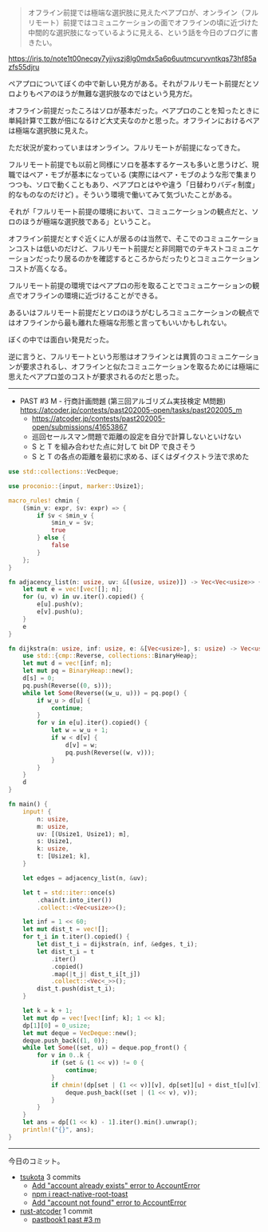 > オフライン前提では極端な選択肢に見えたペアプロが、オンライン（フルリモート）前提ではコミュニケーションの面でオフラインの頃に近づけた中間的な選択肢になっているように見える、という話を今日のブログに書きたい。

<https://iris.to/note1t00necqy7yjjvszj8lg0mdx5a6p6uutmcurvvntkqs73hf85azfs55djru>

ペアプロについてぼくの中で新しい見方がある。それがフルリモート前提だとソロよりもペアのほうが無難な選択肢なのではという見方だ。

オフライン前提だったころはソロが基本だった。ペアプロのことを知ったときに単純計算で工数が倍になるけど大丈夫なのかと思った。オフラインにおけるペアは極端な選択肢に見えた。

ただ状況が変わっていまはオンライン。フルリモートが前提になってきた。

フルリモート前提でも以前と同様にソロを基本するケースも多いと思うけど、現職ではペア・モブが基本になっている (実際にはペア・モブのような形で集まりつつも、ソロで動くこともあり、ペアプロとはやや違う「日替わりバディ制度」的なものなのだけど) 。そういう環境で働いてみて気づいたことがある。

それが「フルリモート前提の環境において、コミュニケーションの観点だと、ソロのほうが極端な選択肢である」ということ。

オフライン前提だとすぐ近くに人が居るのは当然で、そこでのコミュニケーションコストは低いのだけど、フルリモート前提だと非同期でのテキストコミュニケーションだったり居るのかを確認するところからだったりとコミュニケーションコストが高くなる。

フルリモート前提の環境ではペアプロの形を取ることでコミュニケーションの観点でオフラインの環境に近づけることができる。

あるいはフルリモート前提だとソロのほうがむしろコミュニケーションの観点ではオフラインから最も離れた極端な形態と言ってもいいかもしれない。

ぼくの中では面白い発見だった。

逆に言うと、フルリモートという形態はオフラインとは異質のコミュニケーションが要求されるし、オフラインと似たコミュニケーションを取るためには極端に思えたペアプロ並のコストが要求されるのだと思った。

---

- PAST #3 M - 行商計画問題 (第三回アルゴリズム実技検定 M問題)
  <https://atcoder.jp/contests/past202005-open/tasks/past202005_m>
  - <https://atcoder.jp/contests/past202005-open/submissions/41653867>
  - 巡回セールスマン問題で距離の設定を自分で計算しないといけない
  - S と T を組み合わせた点に対して bit DP で良さそう
  - S と T の各点の距離を最初に求める、ぼくはダイクストラ法で求めた

```rust
use std::collections::VecDeque;

use proconio::{input, marker::Usize1};

macro_rules! chmin {
    ($min_v: expr, $v: expr) => {
        if $v < $min_v {
            $min_v = $v;
            true
        } else {
            false
        }
    };
}

fn adjacency_list(n: usize, uv: &[(usize, usize)]) -> Vec<Vec<usize>> {
    let mut e = vec![vec![]; n];
    for (u, v) in uv.iter().copied() {
        e[u].push(v);
        e[v].push(u);
    }
    e
}

fn dijkstra(n: usize, inf: usize, e: &[Vec<usize>], s: usize) -> Vec<usize> {
    use std::{cmp::Reverse, collections::BinaryHeap};
    let mut d = vec![inf; n];
    let mut pq = BinaryHeap::new();
    d[s] = 0;
    pq.push(Reverse((0, s)));
    while let Some(Reverse((w_u, u))) = pq.pop() {
        if w_u > d[u] {
            continue;
        }
        for v in e[u].iter().copied() {
            let w = w_u + 1;
            if w < d[v] {
                d[v] = w;
                pq.push(Reverse((w, v)));
            }
        }
    }
    d
}

fn main() {
    input! {
        n: usize,
        m: usize,
        uv: [(Usize1, Usize1); m],
        s: Usize1,
        k: usize,
        t: [Usize1; k],
    }

    let edges = adjacency_list(n, &uv);

    let t = std::iter::once(s)
        .chain(t.into_iter())
        .collect::<Vec<usize>>();

    let inf = 1 << 60;
    let mut dist_t = vec![];
    for t_i in t.iter().copied() {
        let dist_t_i = dijkstra(n, inf, &edges, t_i);
        let dist_t_i = t
            .iter()
            .copied()
            .map(|t_j| dist_t_i[t_j])
            .collect::<Vec<_>>();
        dist_t.push(dist_t_i);
    }

    let k = k + 1;
    let mut dp = vec![vec![inf; k]; 1 << k];
    dp[1][0] = 0_usize;
    let mut deque = VecDeque::new();
    deque.push_back((1, 0));
    while let Some((set, u)) = deque.pop_front() {
        for v in 0..k {
            if (set & (1 << v)) != 0 {
                continue;
            }
            if chmin!(dp[set | (1 << v)][v], dp[set][u] + dist_t[u][v]) {
                deque.push_back((set | (1 << v), v));
            }
        }
    }
    let ans = dp[(1 << k) - 1].iter().min().unwrap();
    println!("{}", ans);
}
```

---

今日のコミット。

- [tsukota](https://github.com/bouzuya/tsukota) 3 commits
  - [Add "account already exists" error to AccountError](https://github.com/bouzuya/tsukota/commit/a7f70ac4fcc5436efa2c05bd8dc24cc1de0be877)
  - [npm i react-native-root-toast](https://github.com/bouzuya/tsukota/commit/ea7c3569ccdfde3bffbc95452e976f1948815604)
  - [Add "account not found" error to AccountError](https://github.com/bouzuya/tsukota/commit/7a2ba66afedf41a842cf2366259aae35513cb71e)
- [rust-atcoder](https://github.com/bouzuya/rust-atcoder) 1 commit
  - [pastbook1 past #3 m](https://github.com/bouzuya/rust-atcoder/commit/9a41077eb37f0155c08fc49dd8a339e437e92ee6)
